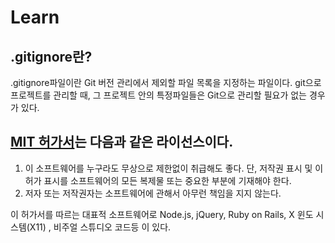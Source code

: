 # Learn

## .gitignore란?
.gitignore파일이란 Git 버전 관리에서 제외할 파일 목록을 지정하는 파일이다. git으로 프로젝트를 관리할 때, 그 프로젝트 안의 특정파일들은 Git으로 관리할 필요가 없는 경우가 있다.


## [MIT 허가서](https://ko.wikipedia.org/wiki/MIT_%ED%97%88%EA%B0%80%EC%84%9C)는 다음과 같은 라이선스이다.

1. 이 소프트웨어를 누구라도 무상으로 제한없이 취급해도 좋다. 단, 저작권 표시 및 이 허가 표시를 소프트웨어의 모든 복제물 또는 중요한 부분에 기재해야 한다.
2. 저자 또는 저작권자는 소프트웨어에 관해서 아무런 책임을 지지 않는다.

이 허가서를 따르는 대표적 소프트웨어로 Node.js, jQuery, Ruby on Rails, X 윈도 시스템(X11) , 비주얼 스튜디오 코드등 이 있다.

